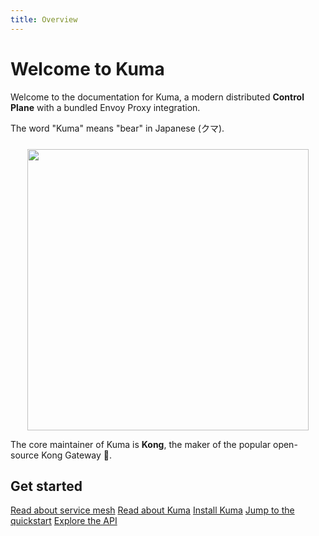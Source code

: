 ```yaml
---
title: Overview
---
```


# Welcome to Kuma

Welcome to the documentation for Kuma, a modern distributed **Control Plane** with a bundled Envoy Proxy integration.

The word "Kuma" means "bear" in Japanese (クマ).

<center>
<img src="/images/diagrams/main-diagram@2x.png" alt="" style="width: 450px; padding-top: 10px"/>
</center>

The core maintainer of Kuma is **Kong**, the maker of the popular open-source Kong Gateway 🦍.

## Get started

[Read about service mesh]()
[Read about Kuma](/docs/1.0.6/overview/what-is-kuma/)
[Install Kuma]()
[Jump to the quickstart](/docs/1.0.6/quickstart/)
[Explore the API]()